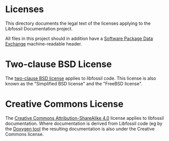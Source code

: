 <!-- Copyright 2021 The Libfossil Authors, see LICENSES/CC-BY-SA-4.0 -->
<!-- SPDX-License-Identifier: CC-BY-SA-4.0 -->
<!-- SPDX-FileCopyrightText: 2021 The Libfossil Authors -->
<!-- SPDX-ArtifactOfProjectName: Libfossil -->
<!-- SPDX-FileType: Documentation -->

# Licenses

This directory documents the legal text of the licenses applying to the Libfossil Documentation project.

All files in this project should in addition have a [Software Package Data Exchange](https://spdx.dev)
machine-readable header. 

# Two-clause BSD License

The [two-clause BSD license](https://opensource.org/licenses/BSD-2-Clause) applies to libfossil code. This
license is also known as the "Simplified BSD license" and the "FreeBSD license".

# Creative Commons License

The [Creative Commons Attribution-ShareAlike 4.0](https://creativecommons.org/licenses/by-sa/4.0/) 
license applies to libfossil documentation. Where documentation is derived from Libfossil code 
(eg by the [Doxygen tool](https://en.wikipedia.org/wiki/Doxygen) the resulting documentation is 
also under the Creative Commons license.
